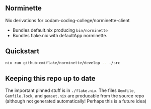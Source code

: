 ## Norminette

Nix derivations for codam-coding-college/norminette-client

- Bundles default.nix producing `bin/norminette`
- Bundles flake.nix with defaultApp norminette.

## Quickstart
```sh
nix run github:emiflake/norminette/develop -- ./src
```

## Keeping this repo up to date
The important pinned stuff is in `./flake.nix`. The files `Gemfile`, `Gemfile.lock`, and `gemset.nix` are producable from the source repo (although not generated automatically! Perhaps this is a future idea)
